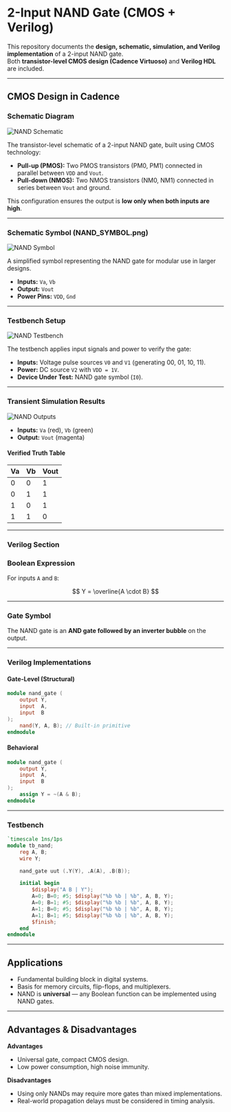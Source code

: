 
# 2-Input NAND Gate (CMOS + Verilog)

This repository documents the **design, schematic, simulation, and Verilog implementation** of a 2-input NAND gate.  
Both **transistor-level CMOS design (Cadence Virtuoso)** and **Verilog HDL** are included.

---

## CMOS Design in Cadence

### Schematic Diagram 

![NAND Schematic](NAND_SCHEMATIC.png)

The transistor-level schematic of a 2-input NAND gate, built using CMOS technology:

- **Pull-up (PMOS):** Two PMOS transistors (PM0, PM1) connected in parallel between `VDD` and `Vout`.  
- **Pull-down (NMOS):** Two NMOS transistors (NM0, NM1) connected in series between `Vout` and ground.  

This configuration ensures the output is **low only when both inputs are high**.

---

### Schematic Symbol (NAND_SYMBOL.png)

![NAND Symbol](NAND_SYMBOL.png)

A simplified symbol representing the NAND gate for modular use in larger designs.  

- **Inputs:** `Va`, `Vb`  
- **Output:** `Vout`  
- **Power Pins:** `VDD`, `Gnd`  

---

### Testbench Setup
![NAND Testbench](NAND_TB.png)

The testbench applies input signals and power to verify the gate:

- **Inputs:** Voltage pulse sources `V0` and `V1` (generating 00, 01, 10, 11).  
- **Power:** DC source `V2` with `VDD = 1V`.  
- **Device Under Test:** NAND gate symbol (`I0`).  

---

### Transient Simulation Results
![NAND Outputs](NAND_OUTPUTS.png)
- **Inputs:** `Va` (red), `Vb` (green)  
- **Output:** `Vout` (magenta)  

#### Verified Truth Table

| Va | Vb | Vout |
|----|----|------|
| 0  | 0  | 1    |
| 0  | 1  | 1    |
| 1  | 0  | 1    |
| 1  | 1  | 0    |

---

### Verilog Section

### Boolean Expression

For inputs `A` and `B`:

$$
Y = \overline{A \cdot B}
$$

---

### Gate Symbol

The NAND gate is an **AND gate followed by an inverter bubble** on the output.

---

### Verilog Implementations

#### Gate-Level (Structural)

```verilog
module nand_gate (
    output Y,
    input  A,
    input  B
);
    nand(Y, A, B); // Built-in primitive
endmodule
````

#### Behavioral

```verilog
module nand_gate (
    output Y,
    input  A,
    input  B
);
    assign Y = ~(A & B);
endmodule
```

---

### Testbench

```verilog
`timescale 1ns/1ps
module tb_nand;
    reg A, B;
    wire Y;

    nand_gate uut (.Y(Y), .A(A), .B(B));

    initial begin
        $display("A B | Y");
        A=0; B=0; #5; $display("%b %b | %b", A, B, Y);
        A=0; B=1; #5; $display("%b %b | %b", A, B, Y);
        A=1; B=0; #5; $display("%b %b | %b", A, B, Y);
        A=1; B=1; #5; $display("%b %b | %b", A, B, Y);
        $finish;
    end
endmodule
```

---

## Applications

* Fundamental building block in digital systems.
* Basis for memory circuits, flip-flops, and multiplexers.
* NAND is **universal** — any Boolean function can be implemented using NAND gates.

---

## Advantages & Disadvantages

**Advantages**

* Universal gate, compact CMOS design.
* Low power consumption, high noise immunity.

**Disadvantages**

* Using only NANDs may require more gates than mixed implementations.
* Real-world propagation delays must be considered in timing analysis.
